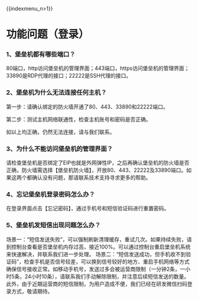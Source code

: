 {{indexmenu_n>1}}

# 功能问题（登录）

### 1、堡垒机都有哪些端口？

80端口，http访问堡垒机的管理界面；443端口，https访问堡垒机的管理界面；33890是RDP代理的接口；22222是SSH代理的接口。

### 2、堡垒机为什么无法连接任何主机？

第一步：请确认绑定的防火墙开通了80、443、33890和22222端口。

第二步：测试主机网络联通性，检查主机账号和密码是否正确。

如以上均正确，仍然无法连接，请与我们联系。

### 3、为什么不能访问堡垒机的管理界面？

请检查堡垒机是否绑定了EIP也就是外网弹性IP，之后再确认堡垒机的防火墙是否正确，防火墙需选择【堡垒机防火墙】，开放80、443、22222及33890端口。如果这两个都确认没有问题，那请联系技术支持寻求更多的帮助。

### 4、忘记堡垒机登录密码怎么办？

在登录界面点击【忘记密码】，通过手机号和短信验证码进行重置密码。

### 5、堡垒机发短信出现问题怎么办？

场景一：“短信发送失败”，可以强制刷新清理缓存，重试几次。如果持续失败，请到控制台查看是否堡垒机内存过高，接近100%。可以通过控制台重启堡垒机系统来快速解决，并联系我们进一步处理。
场景二：“短信发送成功，但手机收不到验证码”，检查手机是否信号较差，可以换到信号较好的地方、重启手机网络等方式确保信号接收正常。如移动手机号，发送过多会被运营商限制（一分钟2条，一小时5条，24小时10条），请联系我们手动解除限制，并注意后续短信发送的数量。
此外，由于近期运营商的短信限制，为用户造成不便，我们已经在研发微信扫码登录方式，敬请期待。
